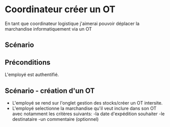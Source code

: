 # Coordinateur créer un OT
En tant que coordinateur logistique j'aimerai pouvoir déplacer la marchandise informatiquement via un OT

## Scénario

## Préconditions
L'employé est authentifié.

## Scénario - création d'un OT
- L'employé se rend sur l'onglet gestion des stocks/créer un OT intersite.
- L'employé selectionne la marchandise qu'il veut inclure dans son OT avec notamment les critères suivants:
    -la date d'expédition souhaiter
    -le destinataire
    -un commentaire (optionnel)

